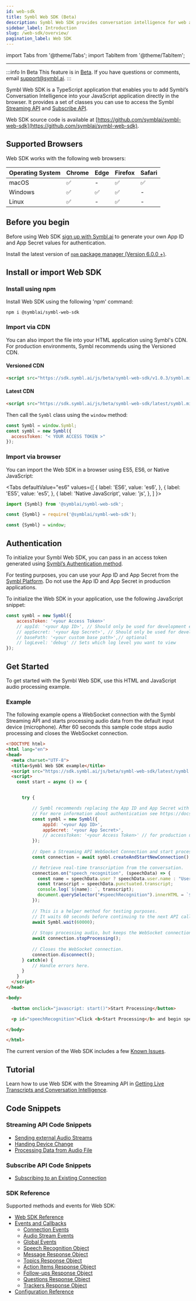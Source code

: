 ```yaml
---
id: web-sdk
title: Symbl Web SDK (Beta)
description: Symbl Web SDK provides conversation intelligence for web apps and browser-based applications.
sidebar_label: Introduction
slug: /web-sdk/overview/
pagination_label: Web SDK
---
```

import Tabs from '@theme/Tabs';
import TabItem from '@theme/TabItem';

---

:::info In Beta
This feature is in [Beta](/docs/product-releases). If you have questions or comments, email [support@symbl.ai](mailto:support@symbl.ai).
:::

Symbl Web SDK is a TypeScript application that enables you to add Symbl’s Conversation Intelligence into your JavaScript application directly in the browser. It provides a set of classes you can use to access the Symbl [Streaming API](/docs/streamingapi/introduction/) and [Subscribe API](/docs/subscribe-api/). 

Web SDK source code is available at [https://github.com/symblai/symbl-web-sdk](https://github.com/symblai/symbl-web-sdk).


## Supported Browsers

Web SDK works with the following web browsers: 

Operating System | Chrome | Edge | Firefox | Safari |
---------- | ------- | ------- | ------ | ------ |
macOS | ✅ | - | ✅ | ✅ | 
Windows | ✅ | ✅ | ✅ | - |
Linux| ✅ | - | ✅ | - | 


## Before you begin

Before using Web SDK [sign up with Symbl.ai](https://platform.symbl.ai) to generate your own App ID and App Secret values for authentication.

Install the latest version of [`npm` package manager (Version 6.0.0 +)](https://www.npmjs.com/package/npm).


## Install or import Web SDK

### Install using npm

Install Web SDK using the following 'npm' command:

```shell
npm i @symblai/symbl-web-sdk
```

### Import via CDN

You can also import the file into your HTML application using Symbl's CDN. For production environments, Symbl recommends using the Versioned CDN.

#### Versioned CDN

```html
<script src="https://sdk.symbl.ai/js/beta/symbl-web-sdk/v1.0.3/symbl.min.js"></script>
```

#### Latest CDN


```html
<script src="https://sdk.symbl.ai/js/beta/symbl-web-sdk/latest/symbl.min.js"></script>
```

Then call the `Symbl` class using the `window` method:

```js
const Symbl = window.Symbl;
const symbl = new Symbl({
  accessToken: "< YOUR ACCESS TOKEN >"
});
```


### Import via browser

You can import the Web SDK in a browser using ES5, ES6, or Native JavaScript:

<Tabs
  defaultValue="es6"
  values={[
    { label: 'ES6', value: 'es6', },
    { label: 'ES5', value: 'es5', },
    { label: 'Native JavaScript', value: 'js', },
  ]
}>

<TabItem value="es6">

```js
import {Symbl} from '@symblai/symbl-web-sdk';
```
</TabItem>

<TabItem value="es5">

```js
const {Symbl} = require('@symblai/symbl-web-sdk');
```

 </TabItem>

<TabItem value="js">

```js
const {Symbl} = window;
```
</TabItem>
</Tabs>


## Authentication

To initialize your Symbl Web SDK, you can pass in an access token generated using [Symbl’s Authentication method](https://docs.symbl.ai/docs/developer-tools/authentication/).

For testing purposes, you can use your App ID and App Secret from the [Symbl Platform](https://platform.symbl.ai). Do not use the App ID and App Secret in production applications.


To initialize the Web SDK in your application, use the following JavaScript snippet:

```js
const symbl = new Symbl({
    accessToken: '<your Access Token>'
    // appId: '<your App ID>', // Should only be used for development environment
    // appSecret: '<your App Secret>', // Should only be used for development environment
    // basePath: '<your custom base path>',// optional
    // logLevel: 'debug' // Sets which log level you want to view
});
```


## Get Started

To get started with the Symbl Web SDK, use this HTML and JavaScript audio processing example.

### Example 

The following example opens a WebSocket connection with the Symbl Streaming API and starts processing audio data from the default input device (microphone). After 60 seconds this sample code stops audio processing and closes the WebSocket connection.


```html
<!DOCTYPE html>
<html lang="en">
<head>
  <meta charset="UTF-8">
  <title>Symbl Web SDK example</title>
  <script src="https://sdk.symbl.ai/js/beta/symbl-web-sdk/latest/symbl.min.js"></script>
  <script>
    const start = async () => {


      try {

          // Symbl recommends replacing the App ID and App Secret with an Access Token for authentication in production applications.
          // For more information about authentication see https://docs.symbl.ai/docs/developer-tools/authentication/.
          const symbl = new Symbl({
              appId: '<your App ID>',
              appSecret: '<your App Secret>',
              // accessToken: '<your Access Token>' // for production use
          });
          
          // Open a Streaming API WebSocket Connection and start processing audio from your input device.
          const connection = await symbl.createAndStartNewConnection();

          // Retrieve real-time transcription from the conversation.
          connection.on("speech_recognition", (speechData) => {
            const name = speechData.user ? speechData.user.name : "User";
            const transcript = speechData.punctuated.transcript;
            console.log(`${name}: `, transcript);
            document.querySelector("#speechRecognition").innerHTML = `${name}: ${transcript}`;
          });
          
          // This is a helper method for testing purposes.
          // It waits 60 seconds before continuing to the next API call.
          await Symbl.wait(60000);
          
          // Stops processing audio, but keeps the WebSocket connection open.
          await connection.stopProcessing();
          
          // Closes the WebSocket connection.
          connection.disconnect();
      } catch(e) {
          // Handle errors here.
      }
    }
  </script>
</head>

<body>

  <button onclick="javascript: start()">Start Processing</button>

  <p id="speechRecognition">Click <b>Start Processing</b> and begin speaking to see transcription. If prompted, allow access to your microphone. <br> <br> If nothing happens, check your <a href="https://platform.symbl.ai/#/home">Symbl App ID and App Secret</a> in this HTML file on lines 16 and 17 respectively.</p>

</body>

</html>
```

The current version of the Web SDK includes a few [Known Issues](/docs/changelog/#known-issues).

## Tutorial

Learn how to use Web SDK with the Streaming API in [Getting Live Transcripts and Conversation Intelligence](/docs/web-sdk/web-sdk-getting-live-transcripts/).


## Code Snippets

### Streaming API Code Snippets

* [Sending external Audio Streams](/docs/web-sdk/web-sdk-sending-external-audio-streams)
* [Handing Device Change](/docs/web-sdk/code-snippets/handling-device-change)
* [Processing Data from Audio File](/docs/web-sdk/code-snippets/processing-data-from-audio-file/)

### Subscribe API Code Snippets

* [Subscribing to an Existing Connection](/docs/web-sdk/code-snippets/subscribing-to-existing-connection)

### SDK Reference

Supported methods and events for Web SDK:

* [Web SDK Reference](/docs/web-sdk/web-sdk-reference/web-sdk-reference/)
* [Events and Callbacks](/docs/web-sdk/web-sdk-reference/events-and-callbacks/)
    * [Connection Events](/docs/web-sdk/web-sdk-reference/events-and-callbacks/#connection-events)
    * [Audio Stream Events](/docs/web-sdk/web-sdk-reference/events-and-callbacks/#audiostream-events)
    * [Global Events](/docs/web-sdk/web-sdk-reference/events-and-callbacks/#global-events)
    * [Speech Recognition Object](/docs/javascript-sdk/reference#ontopicresponse)
    * [Message Response Object](/docs/web-sdk/web-sdk-reference/events-and-callbacks/#message-response-object)
    * [Topics Response Object](/docs/web-sdk/web-sdk-reference/events-and-callbacks/#topic-response-object)
    * [Action Items Response Object](/docs/web-sdk/web-sdk-reference/events-and-callbacks/#action-item-response-object)
    * [Follow-ups Response Object](/docs/web-sdk/web-sdk-reference/events-and-callbacks/#follow-up-response-object)
    * [Questions Response Object](/docs/web-sdk/web-sdk-reference/events-and-callbacks/#question-response-object)
    * [Trackers Response Object](/docs/web-sdk/web-sdk-reference/events-and-callbacks/#tracker-response-object)
* [Configuration Reference](/docs/web-sdk/web-sdk-reference/configuration-reference)

